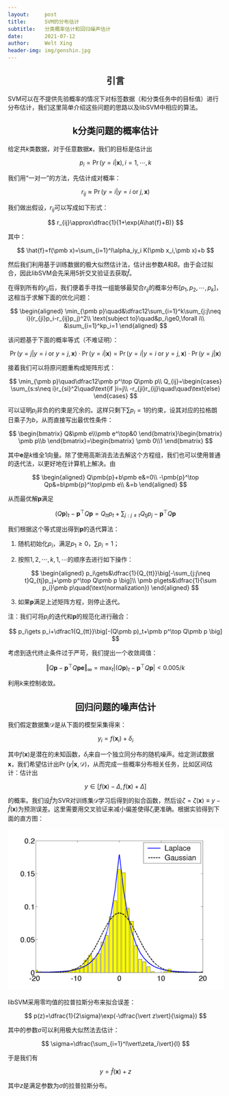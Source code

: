 ```yaml
---
layout:     post
title:      SVM的分布估计
subtitle:   分类概率估计和回归噪声估计
date:       2021-07-12
author:     Welt Xing
header-img: img/genshin.jpg
---
```


## <center>引言

SVM可以在不提供先验概率的情况下对标签数据（和分类任务中的目标值）进行分布估计，我们这里简单介绍这些问题的思路以及libSVM中相应的算法。

## <center>k分类问题的概率估计

给定共$k$类数据，对于任意数据$\pmb x$，我们的目标是估计出

$$
p_i=\Pr(y=i\vert\pmb x),i=1,\cdots,k
$$

我们用“一对一”的方法，先估计成对概率：

$$
r_{ij}\approx\Pr(y=i\vert y=i\text{ or }j,\pmb x)
$$

我们做出假设，$r_{ij}$可以写成如下形式：

$$
r_{ij}\approx\dfrac{1}{1+\exp(A\hat{f}+B)}
$$

其中：

$$
\hat{f}=f(\pmb x)=\sum_{i=1}^l\alpha_iy_i K(\pmb x_i,\pmb x)+b
$$

然后我们利用基于训练数据的极大似然估计法，估计出参数$A$和$B$。由于会过拟合，因此libSVM会先采用5折交叉验证去获取$\hat{f}$。

在得到所有的$r_{ij}$后，我们便着手寻找一组能够最契合$r_{ij}$的概率分布$[p_1,p_2,\cdots,p_k]$，这相当于求解下面的优化问题：

$$
\begin{aligned}
\min_{\pmb p}\quad&\dfrac12\sum_{i=1}^k\sum_{j:j\neq i}(r_{ji}p_i-r_{ij}p_j)^2\\
\text{subject to}\quad&p_i\ge0,\forall i\\
&\sum_{i=1}^kp_i=1
\end{aligned}
$$

该问题基于下面的概率等式（不难证明）：

$$
\Pr(y=j\vert y=i\text{ or }y=j,\pmb x)\cdot\Pr(y=i\vert\pmb x)=\Pr(y=i\vert y=i\text{ or }y=j,\pmb x)\cdot\Pr(y=j\vert\pmb x)
$$

接着我们可以将原问题重构成矩阵形式：

$$
\min_{\pmb p}\quad\dfrac12\pmb p^\top Q\pmb p\\
Q_{ij}=\begin{cases}
\sum_{s:s\neq i}r_{si}^2\quad\text{if }i=j\\
-r_{ji}r_{ij}\quad\quad\text{else}
\end{cases}
$$

可以证明$p_i$非负的约束是冗余的。这样只剩下$\sum p_i=1$的约束，设其对应的拉格朗日乘子为$b$，从而直接写出最优性条件：

$$
\begin{bmatrix}
Q&\pmb e\\\pmb e^\top&0
\end{bmatrix}\begin{bmatrix}
\pmb p\\b
\end{bmatrix}=\begin{bmatrix}
\pmb 0\\1
\end{bmatrix}
$$

其中$\pmb e$是$k$维全1向量。除了使用高斯消去法去解这个方程组，我们也可以使用普通的迭代法，以更好地在计算机上解决。由

$$
\begin{aligned}
Q\pmb{p}+b\pmb e&=0\\
-\pmb{p}^\top Qp&=b\pmb{p}^\top\pmb e\\
&=b
\end{aligned}
$$

从而最优解$\pmb p$满足

$$
(Q\pmb{p})_t-\pmb{p}^\top Q\pmb{p}=Q_{tt}p_t+\sum_{j:j\neq t}Q_{tj}p_j-\pmb{p}^\top Q\pmb{p}
$$

我们根据这个等式提出得到$\pmb p$的迭代算法：

1. 随机初始化$p_i$，满足$p_1\ge0$，$\sum p_i=1$；

2. 按照$1,2,\cdots,k,1,\cdots$的顺序去进行如下操作：

   $$
   \begin{aligned}
   p_i\gets&\dfrac{1}{Q_{tt}}\big[-\sum_{j:j\neq t}Q_{tj}p_j+\pmb p^\top Q\pmb p \big]\\
   \pmb p\gets&\dfrac{1}{\sum p_i}\pmb p\quad(\text{normalization})
   \end{aligned}
   $$

3. 如果$\pmb p$满足上述矩阵方程，则停止迭代。

注：我们可将$p_i$的迭代和$\pmb p$的规范化进行融合：

$$
p_i\gets p_i+\dfrac1{Q_{tt}}\big[-(Q\pmb p)_t+\pmb p^\top Q\pmb p \big]
$$

考虑到迭代终止条件过于严苛，我们提出一个收敛阈值：

$$
\Vert Q\pmb p-\pmb p^\top Q\pmb{pe}\Vert_\infty=\max_{t}\vert(Q\pmb p)_t-\pmb p^\top Q\pmb p\vert\lt0.005/k
$$

利用$k$来控制收敛。

## <center>回归问题的噪声估计

我们假定数据集$\mathcal{D}$是从下面的模型采集得来：

$$
y_i=f(\pmb x_i)+\delta_i
$$

其中$f(\pmb x)$是潜在的未知函数，$\delta_i$来自一个独立同分布的随机噪声。给定测试数据$\pmb x$，我们希望估计出$\Pr(y\vert\pmb x,\mathcal{D})$，从而完成一些概率分布相关任务，比如区间估计：估计出

$$
y\in[f(\pmb x)-\Delta,f(\pmb x)+\Delta]
$$

的概率。我们设$\hat f$为SVR对训练集$\mathcal{D}$学习后得到的拟合函数，然后设$\zeta=\zeta(\pmb x)\equiv y-\hat{f}(\pmb x)$为预测误差。这里需要用交叉验证来减小偏差使得$\zeta_i$更准确。根据实验得到下面的直方图：

![img](/img/dist.png)

libSVM采用零均值的拉普拉斯分布来拟合误差：

$$
p(z)=\dfrac{1}{2\sigma}\exp(-\dfrac{\vert z\vert}{\sigma})
$$

其中的参数$\sigma$可以利用极大似然法去估计：

$$
\sigma=\dfrac{\sum_{i=1}^l\vert\zeta_i\vert}{l}
$$

于是我们有

$$
y=\hat{f}(\pmb x)+z
$$

其中$z$是满足参数为$\sigma$的拉普拉斯分布。
